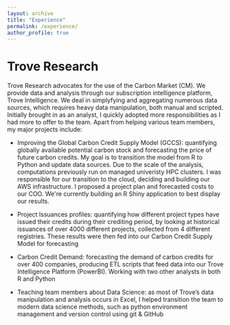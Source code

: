 ```yaml
---
layout: archive
title: "Experience"
permalink: /experience/
author_profile: true
---
```


# Trove Research 

Trove Research advocates for the use of the Carbon Market (CM). We provide data and analysis through our subscription intelligence platform, Trove Intelligence. We deal in simplyfying and aggregating numerous data sources, which requires heavy data manipulation, both manual and scripted. Initially brought in as an analyst, I quickly adopted more responsibilities as I had more to offer to the team. Apart from helping various team members, my major projects include:

- Improving the Global Carbon Credit Supply Model (GCCS): quantifying globally available potential carbon stock and forecasting the price of future carbon credits. My goal is to transition the model from R to Python and update data sources. Due to the scale of the analysis, computations previously run on managed univeristy HPC clusters. I was responsible for our transition to the cloud, deciding and building our AWS infrastructure.  I proposed a project plan and forecasted costs to our COO. We're currently building an R Shiny application to best display our results.

- Project Issuances profiles: quantifying how different project types have issued their credits during their crediting period, by looking at historical issuances of over 4000 different projects, collected from 4 different registries. These results were then fed into our Carbon Credit Supply Model for forecasting

- Carbon Credit Demand: forecasting the demand of carbon credits for over 400 companies, producing ETL scripts that feed data into our Trove Intelligence Platform (PowerBI). Working with two other analysts in both R and Python

- Teaching team members about Data Science: as most of Trove’s data manipulation and analysis occurs in Excel, I helped transition the team to modern data science methods, such as python environment management and version control using git & GitHub
